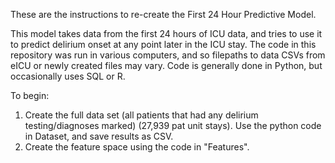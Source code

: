 These are the instructions to re-create the First 24 Hour Predictive Model. 

This model takes data from the first 24 hours of ICU data, and tries to use it to predict delirium onset at any point later in the ICU stay. The code in this repository was run in various computers, and so filepaths to data CSVs from eICU or newly created files may vary. Code is generally done in Python, but occasionally uses SQL or R. 

To begin:
1. Create the full data set (all patients that had any delirium testing/diagnoses marked) (27,939 pat unit stays). Use the python code in Dataset, and save results as CSV. 
2. Create the feature space using the code in "Features".
